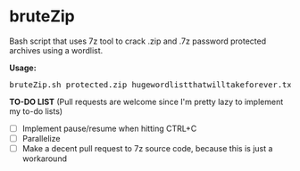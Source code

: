 # bruteZip
Bash script that uses 7z tool to crack .zip and .7z password protected archives using a wordlist.

**Usage:**
<pre>
bruteZip.sh protected.zip hugewordlistthatwilltakeforever.txt
</pre>

**TO-DO LIST** (Pull requests are welcome since I'm pretty lazy to implement my to-do lists)
- [ ] Implement pause/resume when hitting CTRL+C
- [ ] Parallelize
- [ ] Make a decent pull request to 7z source code, because this is just a workaround
